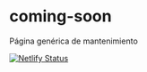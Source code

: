 # coming-soon
Página genérica de mantenimiento

[![Netlify Status](https://api.netlify.com/api/v1/badges/519b57f7-19e9-4581-947d-eeb43ab814c5/deploy-status)](https://app.netlify.com/sites/startalent-coming-soon/deploys)